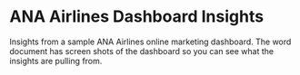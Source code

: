# ANA Airlines Dashboard Insights
Insights from a sample ANA Airlines online marketing dashboard. The word document has screen shots of the dashboard so you can see what the insights are pulling from.
